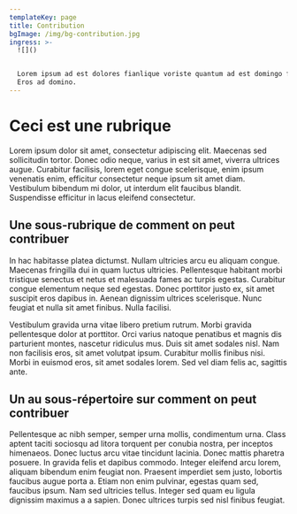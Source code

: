 ```yaml
---
templateKey: page
title: Contribution
bgImage: /img/bg-contribution.jpg
ingress: >-
  ![]()


  Lorem ipsum ad est dolores fianlique voriste quantum ad est domingo florentin.
  Eros ad domino.
---
```

# Ceci est une rubrique
Lorem ipsum dolor sit amet, consectetur adipiscing elit. Maecenas sed sollicitudin tortor. Donec odio neque, varius in est sit amet, viverra ultrices augue. Curabitur facilisis, lorem eget congue scelerisque, enim ipsum venenatis enim, efficitur consectetur neque ipsum sit amet diam. Vestibulum bibendum mi dolor, ut interdum elit faucibus blandit. Suspendisse efficitur in lacus eleifend consectetur.

## Une sous-rubrique de comment on peut contribuer
In hac habitasse platea dictumst. Nullam ultricies arcu eu aliquam congue. Maecenas fringilla dui in quam luctus ultricies. Pellentesque habitant morbi tristique senectus et netus et malesuada fames ac turpis egestas. Curabitur congue elementum neque sed egestas. Donec porttitor justo ex, sit amet suscipit eros dapibus in. Aenean dignissim ultrices scelerisque. Nunc feugiat et nulla sit amet finibus. Nulla facilisi.

Vestibulum gravida urna vitae libero pretium rutrum. Morbi gravida pellentesque dolor at porttitor. Orci varius natoque penatibus et magnis dis parturient montes, nascetur ridiculus mus. Duis sit amet sodales nisl. Nam non facilisis eros, sit amet volutpat ipsum. Curabitur mollis finibus nisi. Morbi in euismod eros, sit amet sodales lorem. Sed vel diam felis ac, sagittis ante.

## Un au sous-répertoire sur comment on peut contribuer
Pellentesque ac nibh semper, semper urna mollis, condimentum urna. Class aptent taciti sociosqu ad litora torquent per conubia nostra, per inceptos himenaeos. Donec luctus arcu vitae tincidunt lacinia. Donec mattis pharetra posuere. In gravida felis et dapibus commodo. Integer eleifend arcu lorem, aliquam bibendum enim feugiat non. Praesent imperdiet sem justo, lobortis faucibus augue porta a. Etiam non enim pulvinar, egestas quam sed, faucibus ipsum. Nam sed ultricies tellus. Integer sed quam eu ligula dignissim maximus a a sapien. Donec ultrices turpis sed nisl finibus feugiat.
